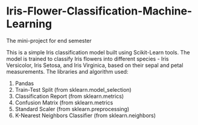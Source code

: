 # Iris-Flower-Classification-Machine-Learning 

The mini-project for end semester 

This is a simple Iris classification model built using Scikit-Learn tools. The model is trained to classify Iris flowers into different species - Iris Versicolor, Iris Setosa, and Iris Virginica, based on their sepal and petal measurements. The libraries and algorithm used:

1. Pandas
2. Train-Test Split (from sklearn.model_selection)
3. Classification Report (from sklearn.metrics)
4. Confusion Matrix (from sklearn.metrics
5. Standard Scaler (from sklearn.preprocessing)
6. K-Nearest Neighbors Classifier (from sklearn.neighbors)

